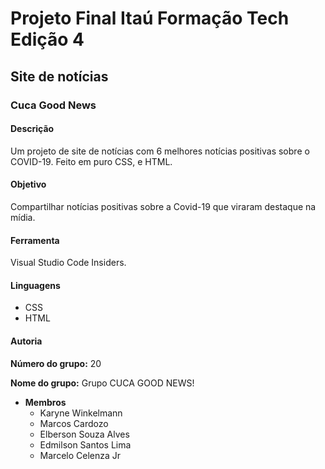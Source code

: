 # Projeto Final Itaú Formação Tech Edição 4
## Site de notícias
### Cuca Good News

<p style="text-align: center">


#### Descrição

Um projeto de site de notícias com 6 melhores notícias positivas sobre o COVID-19. Feito em puro CSS, e HTML. 



#### Objetivo

Compartilhar notícias positivas sobre a Covid-19 que viraram destaque na mídia.

#### Ferramenta

Visual Studio Code Insiders.

#### Linguagens

- CSS
- HTML


#### Autoria

**Número do grupo:** 20

**Nome do grupo:** Grupo CUCA GOOD NEWS! 

- **Membros**
  - Karyne Winkelmann
  - Marcos Cardozo
  - Elberson Souza Alves
  - Edmilson Santos Lima
  - Marcelo Celenza Jr
